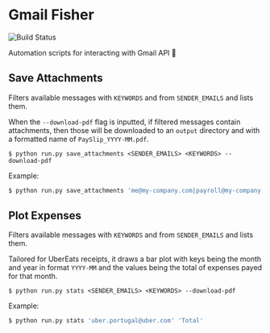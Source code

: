 # Gmail Fisher

![Build Status](https://api.travis-ci.com/Vnepomuceno/gmail-fisher.svg?branch=master)

Automation scripts for interacting with Gmail API 🎣

## Save Attachments

Filters available messages with `KEYWORDS` and from `SENDER_EMAILS` and lists them.

When the `--download-pdf` flag is inputted, if filtered messages contain attachments, then those will be downloaded
to an `output` directory and with a formatted name of `PaySlip_YYYY-MM.pdf`.

```
$ python run.py save_attachments <SENDER_EMAILS> <KEYWORDS> --download-pdf
```

Example:
```bash
$ python run.py save_attachments 'me@my-company.com|payroll@my-company.com' 'payslip' --download-pdf
```

## Plot Expenses

Filters available messages with `KEYWORDS` and from `SENDER_EMAILS` and lists them.

Tailored for UberEats receipts, it draws a bar plot with keys being the month and year in format `YYYY-MM` and
the values being the total of expenses payed for that month.

```
$ python run.py stats <SENDER_EMAILS> <KEYWORDS> --download-pdf
```

Example:
```bash
$ python run.py stats 'uber.portugal@uber.com' 'Total'
```
